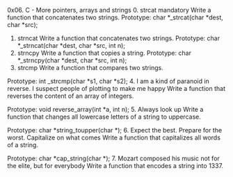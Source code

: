0x06. C - More pointers, arrays and strings
0. strcat
mandatory
Write a function that concatenates two strings.
Prototype: char *_strcat(char *dest, char *src);
1. strncat
Write a function that concatenates two strings.
Prototype: char *_strncat(char *dest, char *src, int n);
2. strncpy
Write a function that copies a string.
Prototype: char *_strncpy(char *dest, char *src, int n);
3. strcmp
Write a function that compares two strings.

Prototype: int _strcmp(char *s1, char *s2);
4. I am a kind of paranoid in reverse. I suspect people of plotting to make me happy
Write a function that reverses the content of an array of integers.

Prototype: void reverse_array(int *a, int n);
5. Always look up
Write a function that changes all lowercase letters of a string to uppercase.

Prototype: char *string_toupper(char *);
6. Expect the best. Prepare for the worst. Capitalize on what comes
Write a function that capitalizes all words of a string.

Prototype: char *cap_string(char *);
7. Mozart composed his music not for the elite, but for everybody
Write a function that encodes a string into 1337.
